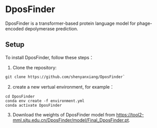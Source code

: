 # DposFinder

DposFinder is a transformer-based protein language model for phage-encoded depolymerase prediction.

## Setup

To install DposFinder, follow these steps：

1. Clone the repository:
```
git clone https://github.com/shenyanxiang/DposFinder`
```


2. create a new vertual environment, for example：

```
cd DposFinder
conda env create -f environment.yml
conda activate DposFinder
```

3. Download the weights of DposFinder model from https://tool2-mml.sjtu.edu.cn/DposFinder/model/Final_DposFinder.pt.